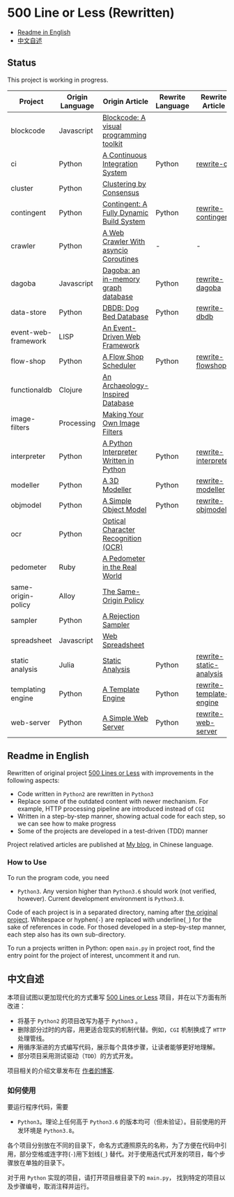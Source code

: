 # 500 Line or Less (Rewritten)

- [Readme in English](#english-readme)
- [中文自述](#chinese-readme)

## Status

This project is working in progress.

| Project  | Origin Language | Origin Article | Rewrite Language | Rewrite Article  | Status |
|----------|-----------------|----------------|------------------|------------------|--------|
| blockcode | Javascript | [Blockcode: A visual programming toolkit](http://aosabook.org/en/500L/blockcode-a-visual-programming-toolkit.html) |  |  |  |
| ci       | Python          | [A Continuous Integration System](http://aosabook.org/en/500L/a-continuous-integration-system.html) | Python           | [rewrite-ci](https://shuhari.dev/blog/2020/06/500lines-rewrite-ci) | Done   |
| cluster  | Python | [Clustering by Consensus](http://aosabook.org/en/500L/clustering-by-consensus.html) |  |  |  |
| contingent | Python | [Contingent: A Fully Dynamic Build System](http://aosabook.org/en/500L/contingent-a-fully-dynamic-build-system.html) | Python           | [rewrite-contingent](https://shuhari.dev/blog/2021/02/500lines-rewrite-contingent)           | Done   |
| crawler  | Python | [A Web Crawler With asyncio Coroutines](http://aosabook.org/en/500L/a-web-crawler-with-asyncio-coroutines.html)      | - | - | - |
| dagoba | Javascript      | [Dagoba: an in-memory graph database](http://aosabook.org/en/500L/dagoba-an-in-memory-graph-database.html)           | Python           | [rewrite-dagoba](https://shuhari.dev/blog/2022/02/500lines-rewrite-dagoba)                   | Done   |
| data-store | Python          | [DBDB: Dog Bed Database](http://aosabook.org/en/500L/dbdb-dog-bed-database.html) | Python           | [rewrite-dbdb](https://shuhari.dev/blog/2021/05/500lines-rewrite-dbdb) | Done   |
| event-web-framework | LISP | [An Event-Driven Web Framework](http://aosabook.org/en/500L/an-event-driven-web-framework.html) |  |  |  |
| flow-shop           | Python          | [A Flow Shop Scheduler](http://aosabook.org/en/500L/a-flow-shop-scheduler.html) | Python | [rewrite-flowshop](https://shuhari.dev/blog/2021/09/500lines-rewrite-flowshop)               | Done   |
| functionaldb | Clojure | [An Archaeology-Inspired Database](http://aosabook.org/en/500L/an-archaeology-inspired-database.html) |  |  |
| image-filters       | Processing      | [Making Your Own Image Filters](http://aosabook.org/en/500L/making-your-own-image-filters.html) |  |  |
| interpreter         | Python          | [A Python Interpreter Written in Python](http://aosabook.org/en/500L/a-python-interpreter-written-in-python.html)    | Python           | [rewrite-interpreter](https://shuhari.dev/blog/2020/12/500lines-rewrite-interpreter)         | Done   |
| modeller            | Python          | [A 3D Modeller](http://aosabook.org/en/500L/a-3d-modeller.html) | Python | [rewrite-modeller](https://shuhari.dev/blog/2022/09/500lines-rewrite-modeller)               | Done   |
| objmodel | Python          | [A Simple Object Model](http://aosabook.org/en/500L/a-simple-object-model.html)                                      | Python           | [rewrite-objmodel](https://shuhari.dev/blog/2020/06/500lines-rewrite-objmodel)               | Done   |
| ocr                 | Python | [Optical Character Recognition (OCR)](http://aosabook.org/en/500L/optical-character-recognition-ocr.html) |  |  |
| pedometer           | Ruby            | [A Pedometer in the Real World](http://aosabook.org/en/500L/a-pedometer-in-the-real-world.html)                      |  |  |
| same-origin-policy  | Alloy           | [The Same-Origin Policy](http://aosabook.org/en/500L/the-same-origin-policy.html) |  |  | |
| sampler             | Python          | [A Rejection Sampler](http://aosabook.org/en/500L/a-rejection-sampler.html) |  |  | |
| spreadsheet         | Javascript      | [Web Spreadsheet](http://aosabook.org/en/500L/web-spreadsheet.html) |  |  |
| static analysis     | Julia           | [Static Analysis](http://aosabook.org/en/500L/static-analysis.html) | Python | [rewrite-static-analysis](https://shuhari.dev/blog/2020/07/500lines-rewrite-static-analysis) | Done   |
| templating engine   | Python          | [A Template Engine](http://aosabook.org/en/500L/a-template-engine.html) | Python           | [rewrite-template-engine](https://shuhari.dev/blog/2020/05/500lines-rewrite-template-engine) | Done   |
| web-server | Python | [A Simple Web Server](http://aosabook.org/en/500L/a-simple-web-server.html) | Python | [rewrite-web-server](https://shuhari.dev/blog/2020/05/500lines-rewrite-web-server) | Done |

<a name="english-readme"/>

## Readme in English

Rewritten of original project [500 Lines or Less](https://github.com/aosabook/500lines) with improvements in the following aspects:

- Code written in `Python2` are rewritten in `Python3`
- Replace some of the outdated content with newer mechanism. For example, HTTP processing pipeline are introduced instead of `CGI`
- Written in a step-by-step manner, showing actual code for each step, so we can see how to make progress
- Some of the projects are developed in a test-driven (TDD) manner

Project relatived articles are published at [My blog](https://shuhari.dev/blog/2020/05/500lines-rewrite-intro), in Chinese language.

### How to Use

To run the program code, you need

- `Python3`. Any version higher than `Python3.6` should work (not verified, however). Current development environment is `Python3.8`.

Code of each project is in a separated directory, naming after [the original project](https://github.com/aosabook/500lines). Whitespace or hyphen(`-`) are replaced with underline(`_`) for the sake of references in code. For thosed developed in a step-by-step manner, each step also has its own sub-directory.

To run a projects written in Python: open `main.py` in project root, find the entry point for the project of interest, uncomment it and run.

<a name="chinese-readme" />

## 中文自述

本项目试图以更加现代化的方式重写 [500 Lines or Less](https://github.com/aosabook/500lines) 项目，并在以下方面有所改进：

- 将基于 `Python2` 的项目改写为基于 `Python3` 。
- 删除部分过时的内容，用更适合现实的机制代替。例如，`CGI` 机制换成了 `HTTP` 处理管线。
- 用循序渐进的方式编写代码，展示每个具体步骤，让读者能够更好地理解。
- 部分项目采用测试驱动（`TDD`）的方式开发。

项目相关的介绍文章发布在 [作者的博客](https://shuhari.dev/blog/2020/05/500lines-rewrite-intro).

### 如何使用

要运行程序代码，需要

- `Python3`。理论上任何高于 `Python3.6` 的版本均可（但未验证）。目前使用的开发环境是 `Python3.8`。

各个项目分别放在不同的目录下，命名方式遵照原先的名称，为了方便在代码中引用，部分空格或连字符(`-`)用下划线(`_`) 替代。对于使用迭代式开发的项目，每个步骤放在单独的目录下。

对于用 `Python` 实现的项目，请打开项目根目录下的 `main.py`， 找到特定的项目以及步骤编号，取消注释并运行。
